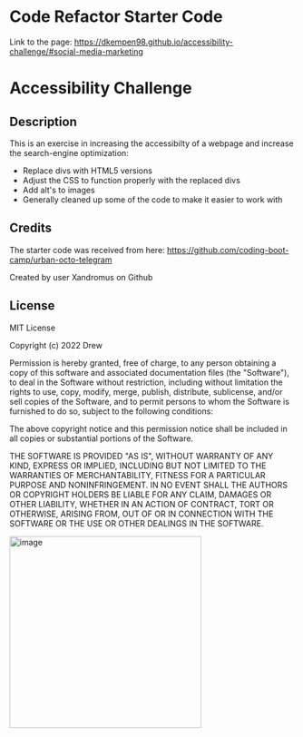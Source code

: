 # Code Refactor Starter Code

Link to the page: https://dkempen98.github.io/accessibility-challenge/#social-media-marketing

# Accessibility Challenge

## Description

This is an exercise in increasing the accessibilty of a webpage and increase the search-engine optimization:

- Replace divs with HTML5 versions
- Adjust the CSS to function properly with the replaced divs
- Add alt's to images
- Generally cleaned up some of the code to make it easier to work with

## Credits

The starter code was received from here: https://github.com/coding-boot-camp/urban-octo-telegram

Created by user Xandromus on Github

## License

MIT License

Copyright (c) 2022 Drew

Permission is hereby granted, free of charge, to any person obtaining a copy
of this software and associated documentation files (the "Software"), to deal
in the Software without restriction, including without limitation the rights
to use, copy, modify, merge, publish, distribute, sublicense, and/or sell
copies of the Software, and to permit persons to whom the Software is
furnished to do so, subject to the following conditions:

The above copyright notice and this permission notice shall be included in all
copies or substantial portions of the Software.

THE SOFTWARE IS PROVIDED "AS IS", WITHOUT WARRANTY OF ANY KIND, EXPRESS OR
IMPLIED, INCLUDING BUT NOT LIMITED TO THE WARRANTIES OF MERCHANTABILITY,
FITNESS FOR A PARTICULAR PURPOSE AND NONINFRINGEMENT. IN NO EVENT SHALL THE
AUTHORS OR COPYRIGHT HOLDERS BE LIABLE FOR ANY CLAIM, DAMAGES OR OTHER
LIABILITY, WHETHER IN AN ACTION OF CONTRACT, TORT OR OTHERWISE, ARISING FROM,
OUT OF OR IN CONNECTION WITH THE SOFTWARE OR THE USE OR OTHER DEALINGS IN THE
SOFTWARE.

<img width="338" alt="image" src="https://user-images.githubusercontent.com/25507661/165821978-d41fc7b9-299a-4d7a-8c6c-cd97124356d9.png">
